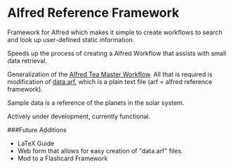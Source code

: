 Alfred Reference Framework
==========================

Framework for Alfred which makes it simple to create workflows to search and look up user-defined static information.

Speeds up the process of creating a Alfred Workflow that assists with small data retrieval.

Generalization of the <a href="https://github.com/cheniel/alfred-tea-master">Alfred Tea Master Workflow</a>. All that is required is modification of <a href="https://github.com/cheniel/alfred-reference-framework/blob/master/data.alfredreference">data.arf</a>, which is a plain text file (arf = alfred reference framework).

Sample data is a reference of the planets in the solar system.

Actively under development, currently functional.

###Future Additions
<ul>
<li> LaTeX Guide
<li> Web form that allows for easy creation of "data.arf" files.
<li> Mod to a Flashcard Framework
</ul>